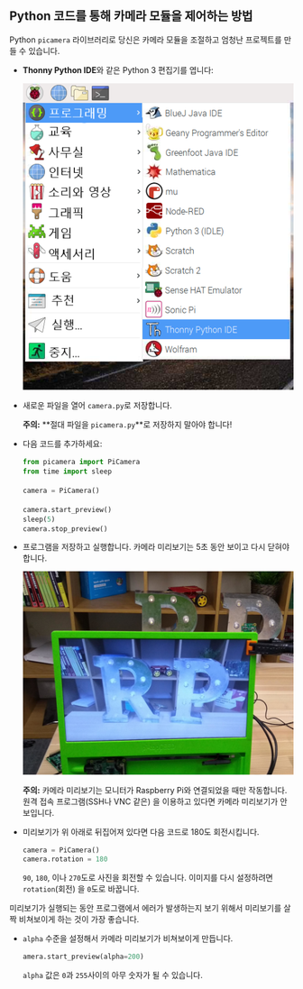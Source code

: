 ## Python 코드를 통해 카메라 모듈을 제어하는 방법

Python `picamera` 라이브러리로 당신은 카메라 모듈을 조절하고 엄청난 프로젝트를 만들 수 있습니다.

- **Thonny Python IDE**와 같은 Python 3 편집기를 엽니다:

    ![Thonny 열기](images/thonny-app-menu.png)

- 새로운 파일을 열어 `camera.py`로 저장합니다.

    **주의:** **절대 파일을 `picamera.py`**로 저장하지 말아야 합니다!

- 다음 코드를 추가하세요:

    ```python
    from picamera import PiCamera
    from time import sleep

    camera = PiCamera()

    camera.start_preview()
    sleep(5)
    camera.stop_preview()
    ```

- 프로그램을 저장하고 실행합니다. 카메라 미리보기는 5초 동안 보이고 다시 닫혀야 합니다.

    ![이미지 미리보기](images/preview.jpg)

    **주의:** 카메라 미리보기는 모니터가 Raspberry Pi와 연결되었을 때만 작동합니다. 원격 접속 프로그램(SSH나 VNC 같은) 을 이용하고 있다면 카메라 미리보기가 안 보입니다.

- 미리보기가 위 아래로 뒤집어져 있다면 다음 코드로 180도 회전시킵니다.

    ```python
    camera = PiCamera()
    camera.rotation = 180
    ```

    `90`, `180`, 이나 `270`도로 사진을 회전할 수 있습니다. 이미지를 다시 설정하려면 `rotation`(회전) 을 `0`도로 바꿉니다.

미리보기가 실행되는 동안 프로그램에서 에러가 발생하는지 보기 위해서 미리보기를 살짝 비쳐보이게 하는 것이 가장 좋습니다.

- `alpha` 수준을 설정해서 카메라 미리보기가 비쳐보이게 만듭니다.

    ```python
    amera.start_preview(alpha=200)
    ```

    `alpha` 값은 `0`과 `255`사이의 아무 숫자가 될 수 있습니다.